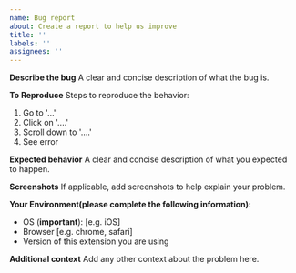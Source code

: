 ```yaml
---
name: Bug report
about: Create a report to help us improve
title: ''
labels: ''
assignees: ''
---
```


**Describe the bug**
A clear and concise description of what the bug is.

**To Reproduce**
Steps to reproduce the behavior:

1. Go to '...'
2. Click on '....'
3. Scroll down to '....'
4. See error

**Expected behavior**
A clear and concise description of what you expected to happen.

**Screenshots**
If applicable, add screenshots to help explain your problem.

**Your Environment(please complete the following information):**

- OS (**important**): [e.g. iOS]
- Browser [e.g. chrome, safari]
- Version of this extension you are using

**Additional context**
Add any other context about the problem here.
